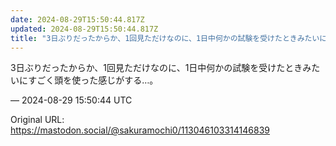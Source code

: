 ```yaml
---
date: 2024-08-29T15:50:44.817Z
updated: 2024-08-29T15:50:44.817Z
title: "3日ぶりだったからか、1回見ただけなのに、1日中何かの試験を受けたときみたいにす[...]"
---
```


<p>3日ぶりだったからか、1回見ただけなのに、1日中何かの試験を受けたときみたいにすごく頭を使った感じがする…。</p>

&mdash; 2024-08-29 15:50:44 UTC

Original URL: https://mastodon.social/@sakuramochi0/113046103314146839
